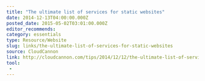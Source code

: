 ```yaml
---
title: "The ultimate list of services for static websites"
date: 2014-12-13T04:00:00.000Z
posted_date: 2015-05-02T03:01:00.000Z
editor_recommends:
category: essentials
type: Resource/Website
slug: links/the-ultimate-list-of-services-for-static-websites
source: CloudCannon
link: http://cloudcannon.com/tips/2014/12/12/the-ultimate-list-of-services-for-static-websites.html
tool:
 -
---
```





